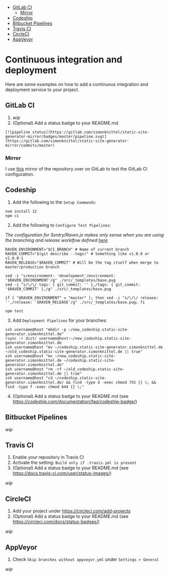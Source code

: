 * [GitLab CI](#gitlab-ci)
  * [Mirror](#mirror)
* [Codeship](#codeship)
* [Bitbucket Pipelines](#bitbucket-pipelines)
* [Travis CI](#travis-ci)
* [CircleCI](#circleci)
* [AppVeyor](#appveyor)


# Continuous integration and deployment

Here are some examples on how to add a continuous integration and deployment service to your project.


## GitLab CI

1. _wip_
2. (Optional) Add a status badge to your README.md
```
[![pipeline status](https://gitlab.com/simonknittel/static-site-generator-mirror/badges/master/pipeline.svg)](https://gitlab.com/simonknittel/static-site-generator-mirror/commits/master)
```

### Mirror

I use [this](https://gitlab.com/simonknittel/static-site-generator-mirror) mirror of the repository over on GitLab to test the GitLab CI configuration.


## Codeship

1. Add the following to the `Setup Commands`:

```shell
nvm install 12
npm ci
```

2. Add the following to `Configure Test Pipelines`:

_The configuration for Sentry/Raven.js makes only sense when you are using the branching and release worklfow defined [here](./branching-and-release-workflow.md)_

```shell
RAVEN_ENVIRONMENT="$CI_BRANCH" # Name of current branch
RAVEN_COMMIT="$(git describe --tags)" # Something like v1.0.0 or v1.0.0-1
RAVEN_RELEASE="$RAVEN_COMMIT" # Will be the tag itself when merge to master/production branch

sed -i "s/environment: 'development'/environment: '$RAVEN_ENVIRONMENT'/g" ./src/_templates/base.pug
sed -i "s/\/\/ tags: { git_commit: '' },/tags: { git_commit: '$RAVEN_COMMIT' },/g" ./src/_templates/base.pug

if [ "$RAVEN_ENVIRONMENT" = "master" ]; then sed -i "s/\/\/ release: '',/release: '$RAVEN_RELEASE'/g" ./src/_templates/base.pug; fi

npm test
```

3. Add `Deployment Pipelines` for your branches:

```shell
ssh username@host "mkdir -p ~/new_codeship.static-site-generator.simonknittel.de"
rsync -r dist/ username@host:~/new_codeship.static-site-generator.simonknittel.de
ssh username@host "mv ~/codeship.static-site-generator.simonknittel.de ~/old_codeship.static-site-generator.simonknittel.de || true"
ssh username@host "mv ~/new_codeship.static-site-generator.simonknittel.de ~/codeship.static-site-generator.simonknittel.de"
ssh username@host "rm -rf ~/old_codeship.static-site-generator.simonknittel.de || true"
ssh username@host "cd ~/codeship.static-site-generator.simonknittel.de/ && find -type d -exec chmod 755 {} \; && find -type f -exec chmod 644 {} \;"
```

4. (Optional) Add a status badge to your README.md (see <https://codeship.com/documentation/faq/codeship-badge/>)


## Bitbucket Pipelines

_wip_


## Travis CI

1. Enable your repository in Travis CI
2. Activate the setting: `Build only if .travis.yml is present`
3. (Optional) Add a status badge to your README.md (see <https://docs.travis-ci.com/user/status-images/>)

_wip_


## CircleCI

1. Add your project under <https://circleci.com/add-projects>
2. (Optional) Add a status badge to your README.md (see <https://circleci.com/docs/status-badges/>)

_wip_


## AppVeyor

1. Check `Skip branches without appveyor.yml` under `Settings > General`

_wip_
